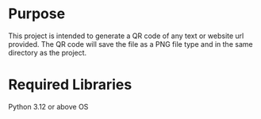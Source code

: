 # Purpose

This project is intended to generate a QR code of any text or website url provided. The QR code will save the file as a PNG file type and in the same directory as the project.

# Required Libraries
Python 3.12 or above
OS